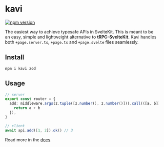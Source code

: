 # kavi

[![npm version](https://flat.badgen.net/npm/v/kavi?color=orange)](https://npmjs.com/package/kavi)

The easiest way to achieve typesafe APIs in SvelteKit. This is meant to be an easy, simple and lightweight alternative to **tRPC-SvelteKit**. Kavi handles both `+page.server.ts`, `+page.ts` and `+page.svelte` files seamlessly.

## Install

```
npm i kavi zod
```

## Usage

```ts
// server
export const router = {
  add: middleware.args(z.tuple([z.number(), z.number()])).call(([a, b]) => {
    return a + b
  }),
}
```

```ts
// client
await api.add([1, 2]).ok() // 3
```

Read more in the [docs](https://propolies.github.io/kavi/docs/getting-started/introduction)
